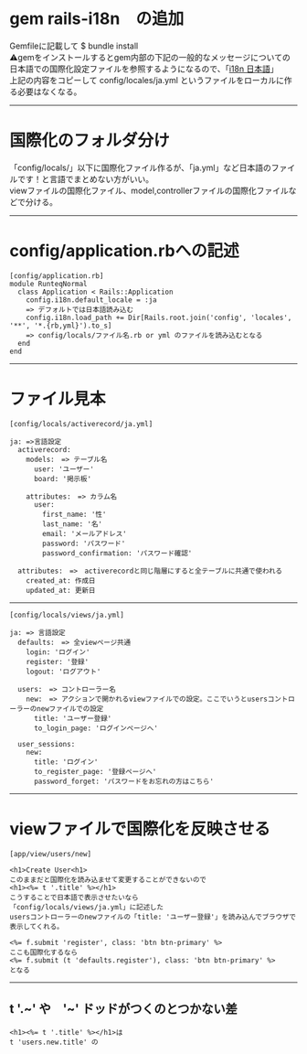 # gem rails-i18n　の追加
Gemfileに記載して $ bundle install   
⚠️gemをインストールするとgem内部の下記の一般的なメッセージについての    
日本語での国際化設定ファイルを参照するようになるので、「[i18n 日本語](https://github.com/svenfuchs/rails-i18n/blob/master/rails/locale/ja.yml)」    
上記の内容をコピーして config/locales/ja.yml というファイルをローカルに作る必要はなくなる。
***

# 国際化のフォルダ分け
「config/locals/」以下に国際化ファイル作るが、「ja.yml」など日本語のファイルです！と言語でまとめない方がいい。    
viewファイルの国際化ファイル、model,controllerファイルの国際化ファイルなどで分ける。    
***

# config/application.rbへの記述
~~~
[config/application.rb]
module RunteqNormal
  class Application < Rails::Application
    config.i18n.default_locale = :ja
    => デフォルトでは日本語読み込む
    config.i18n.load_path += Dir[Rails.root.join('config', 'locales', '**', '*.{rb,yml}').to_s]
    => config/locals/ファイル名.rb or yml のファイルを読み込むとなる
  end
end
~~~
***

# ファイル見本
~~~
[config/locals/activerecord/ja.yml]

ja: =>言語設定
  activerecord:
    models:　=> テーブル名
      user: 'ユーザー'
      board: '掲示板'

    attributes:　=> カラム名
      user:
        first_name: '性'
        last_name: '名'
        email: 'メールアドレス'
        password: 'パスワード'
        password_confirmation: 'パスワード確認'

  attributes:　=>　activerecordと同じ階層にすると全テーブルに共通で使われる
    created_at: 作成日
    updated_at: 更新日
~~~
***
~~~
[config/locals/views/ja.yml]

ja: => 言語設定
  defaults:　=> 全viewページ共通
    login: 'ログイン'
    register: '登録'
    logout: 'ログアウト'
    
  users:　=> コントローラー名
    new:　=> アクションで開かれるviewファイルでの設定。ここでいうとusersコントローラーのnewファイルでの設定
      title: 'ユーザー登録'
      to_login_page: 'ログインページへ'
      
  user_sessions:
    new:
      title: 'ログイン'
      to_register_page: '登録ページへ'
      password_forget: 'パスワードをお忘れの方はこちら'
~~~
***

# viewファイルで国際化を反映させる
~~~
[app/view/users/new]

<h1>Create User<h1>
このままだと国際化を読み込ませて変更することができないので
<h1><%= t '.title' %></h1>
こうすることで日本語で表示させたいなら
「config/locals/views/ja.yml」に記述した
usersコントローラーのnewファイルの「title: 'ユーザー登録'」を読み込んでブラウザで表示してくれる。

<%= f.submit 'register', class: 'btn btn-primary' %>
ここも国際化するなら
<%= f.submit (t 'defaults.register'), class: 'btn btn-primary' %>
となる
~~~
***

## t '.~' や　'~' ドッドがつくのとつかない差
~~~
<h1><%= t '.title' %></h1>は
t 'users.new.title' の


